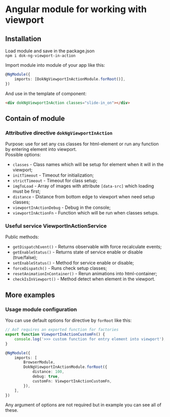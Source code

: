 # Angular module for working with viewport

## Installation

Load module and save in the package.json  
`npm i dok-ng-viewport-in-action`

Import module into module of your app like this:
```ts
@NgModule({
    imports: [DokNgViewportInActionModule.forRoot()],
})
```

And use in the template of component:
```html
<div dokNgViewportInAction classes="slide-in_on"></div>
```

## Contain of module

### Attributive directive `dokNgViewportInAction`

Purpose: use for set any css classes for html-element or run any function by entering element into viewport.  
Possible options:
- `classes` - Class names which will be setup for element when it will in the viewport;
- `initTimeout` - Timeout for initialization;
- `strictTimeout` - Timeout for class setup;
- `imgToLoad` - Array of images with attribute `[data-src]` which loading must be first;
- `distance` - Distance from bottom edge to viewport when need setup classes;
- `viewportInActionDebug` - Debug in the console;
- `viewportInActionFn` - Function which will be run when classes setups.

### Useful service ViewportInActionService

Public methods:
- `getDispatchEvent()` - Returns observable with force recalculate events;
- `getEnableStatus()` - Returns state of service enable or disable (true/false);
- `setEnableStatus()` - Method for service enable or disable;
- `forceDispatch()` - Runs check setup classes;
- `resetAnimationInContainer()` - Rerun animations into html-container;
- `checkIsInViewport()` - Method detect when element in the viewport.

## More examples

### Usage module configuration

You can use default options for directive by `forRoot` like this:
```ts
// AoT requires an exported function for factories
export function ViewportInActionCustomFn() {
	console.log('>>> custom function for entry element into viewport');
}

@NgModule({
    imports: [
        BrowserModule,
        DokNgViewportInActionModule.forRoot({
            distance: 100,
            debug: true,
            customFn: ViewportInActionCustomFn,
        }),
    ],
})
```

Any argument of options are not required but in example you can see all of these.
